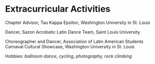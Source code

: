# Extracurricular Activities

Chapter Advisor, Tau Kappa Epsilon, Washington University in St. Louis

Dancer, Sazon Acrobatic Latin Dance Team, Saint Louis University

Choreographer and Dancer, Association of Latin American Students Carnaval Cultural Showcase, Washington University in St. Louis

Hobbies: *ballroom dance, cycling, photography, rock climbing*
